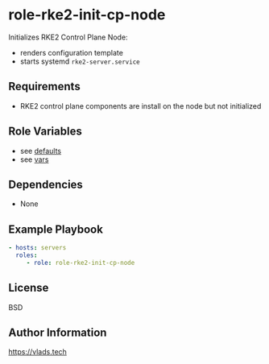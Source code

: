 role-rke2-init-cp-node
=========

Initializes RKE2 Control Plane Node:
- renders configuration template
- starts systemd `rke2-server.service`


Requirements
------------

- RKE2 control plane components are install on the node but not initialized


Role Variables
--------------

- see [defaults](defaults/main.yml)
- see [vars](vars/Linux.yml)


Dependencies
------------

- None

Example Playbook
----------------

```yaml
- hosts: servers
  roles:
     - role: role-rke2-init-cp-node
```


License
-------

BSD

Author Information
------------------

https://vlads.tech
